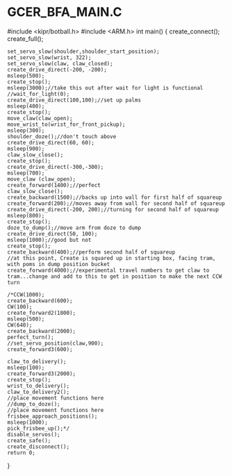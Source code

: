 # GCER_BFA_MAIN.C
#include <kipr/botball.h>
#include <ARM.h>
int main()
{
	create_connect();
	create_full();

	set_servo_slow(shoulder,shoulder_start_position);
	set_servo_slow(wrist, 322);
	set_servo_slow(claw, claw_closed);
	create_drive_direct(-200, -200);
	msleep(500);
	create_stop();
	msleep(3000);//take this out after wait for light is functional
	//wait_for_light(0);
	create_drive_direct(100,100);//set up palms
	msleep(400);
	create_stop();
	move_claw(claw_open);
	move_wrist_to(wrist_for_front_pickup);
	msleep(300);
	shoulder_doze();//don't touch above
	create_drive_direct(60, 60);
	msleep(900);
	claw_slow_close();
	create_stop();
	create_drive_direct(-300,-300);
	msleep(700);
	move_claw (claw_open);
	create_forward(1400);//perfect
	claw_slow_close();
	create_backward(1500);//backs up into wall for first half of squareup
	create_forward(200);//moves away from wall for second half of squareup
	create_drive_direct(-200, 200);//turning for second half of squareup
	msleep(800);
	create_stop();
	doze_to_dump();//move arm from doze to dump
	create_drive_direct(50, 100);
	msleep(1000);//good but not
	create_stop();
	create_backward(400);//perform second half of squareup
	//at this point, Create is squared up in starting box, facing tram, with poms in dump position bucket
	create_forward(4000);//experimental travel numbers to get claw to tram...change and add to this to get in position to make the next CCW turn
	
	/*CCW(1000);
	create_backward(600);
	CW(100);
	create_forward2(1800);
	msleep(500);
	CW(640);
	create_backward(2000);
	perfect_turn();
	//set_servo_position(claw,900);
	create_forward3(600);
	
	claw_to_delivery();
	msleep(100);
	create_forward3(2000);
	create_stop();
	wrist_to_delivery();
	claw_to_delivery2();
	//place movement functions here
	//dump_to_doze();
	//place movement functions here
	frisbee_approach_positions();
	msleep(1000);
	pick_frisbee_up();*/
	disable_servos();
	create_safe();
	create_disconnect();
	return 0;
}
